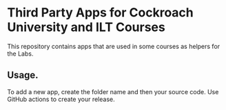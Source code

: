 # Third Party Apps for Cockroach University and ILT Courses

This repository contains apps that are used in some courses as helpers for the Labs.

## Usage.

To add a new app, create the folder name and then your source code. Use GitHub actions to create your release. 
